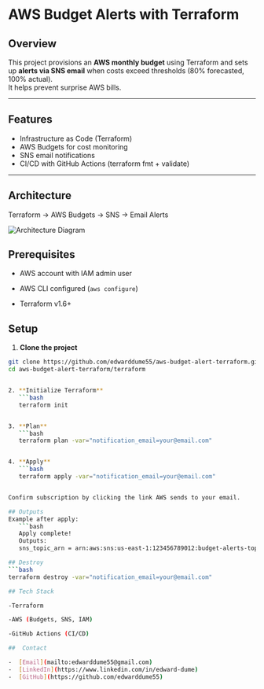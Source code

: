 # AWS Budget Alerts with Terraform

##  Overview
This project provisions an **AWS monthly budget** using Terraform and sets up **alerts via SNS email** when costs exceed thresholds (80% forecasted, 100% actual).  
It helps prevent surprise AWS bills.

---

##  Features
-  Infrastructure as Code (Terraform)
-  AWS Budgets for cost monitoring
-  SNS email notifications
-  CI/CD with GitHub Actions (terraform fmt + validate)

---

##  Architecture
Terraform → AWS Budgets → SNS → Email Alerts  

![Architecture Diagram](docs/architecture.png)

## Prerequisites

- AWS account with IAM admin user

- AWS CLI configured (`aws configure`)

- Terraform v1.6+

## Setup
1. **Clone the project**
```bash
git clone https://github.com/edwarddume55/aws-budget-alert-terraform.git
cd aws-budget-alert-terraform/terraform


2. **Initialize Terraform**
   ```bash
   terraform init


3. **Plan**
   ```bash
   terraform plan -var="notification_email=your@email.com"


4. **Apply**
   ```bash
   terraform apply -var="notification_email=your@email.com"


Confirm subscription by clicking the link AWS sends to your email.

## Outputs
Example after apply:
   ```bash
   Apply complete!
   Outputs:
   sns_topic_arn = arn:aws:sns:us-east-1:123456789012:budget-alerts-topic

## Destroy
```bash
terraform destroy -var="notification_email=your@email.com"

## Tech Stack

-Terraform

-AWS (Budgets, SNS, IAM)

-GitHub Actions (CI/CD)

##  Contact

-  [Email](mailto:edwarddume55@gmail.com)  
-  [LinkedIn](https://www.linkedin.com/in/edward-dume)  
-  [GitHub](https://github.com/edwarddume55)  
